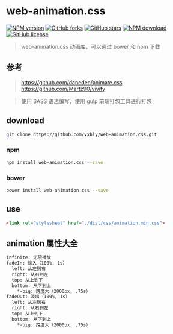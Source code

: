 # web-animation.css

[![NPM version](https://img.shields.io/npm/v/web-animation.css.svg?style=flat-square)](https://npmjs.org/package/web-animation.css) [![GitHub forks](https://img.shields.io/github/forks/vxhly/web-animation.css.svg)](https://github.com/vxhly/web-animation.css/network) [![GitHub stars](https://img.shields.io/github/stars/vxhly/web-animation.css.svg)](https://github.com/vxhly/web-animation.css/stargazers) [![NPM download](https://img.shields.io/npm/dm/web-animation.css.svg?style=flat-square)](https://npmjs.org/package/web-animation.css) [![GitHub license](https://img.shields.io/github/license/vxhly/web-animation.css.svg)](https://github.com/vxhly/web-animation.css/blob/master/LICENSE)

> web-animation.css 动画库，可以通过 bower 和 npm 下载

## 参考

> <https://github.com/daneden/animate.css> <https://github.com/Martz90/vivify>

> 使用 SASS 语法编写，使用 gulp 前端打包工具进行打包

## download

```bash
git clone https://github.com/vxhly/web-animation.css.git
```

### npm

```bash
npm install web-animation.css --save
```

### bower

```bash
bower install web-animation.css --save
```

## use

```html
<link rel="stylesheet" href="./dist/css/animation.min.css">
```

## animation 属性大全

```bash
infinite: 无限播放
fadeIn: 淡入（100%, 1s）
  left: 从左到右
  right: 从右到左
  top: 从上到下
  bottom: 从下到上
    *-big: 跨度大（2000px, .75s）
fadeOut: 淡出（100%, 1s）
  left: 从左到右
  right: 从右到左
  top: 从上到下
  bottom: 从下到上
    *-big: 跨度大（2000px, .75s）
```
